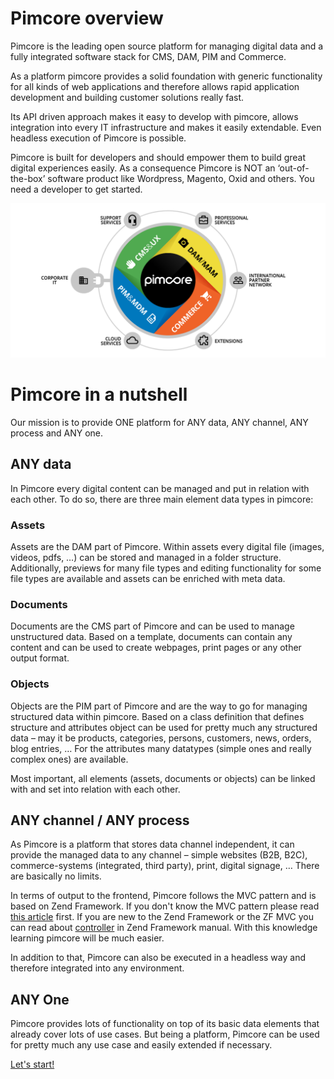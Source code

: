 # Pimcore overview
Pimcore is the leading open source platform for managing digital data and a fully integrated software stack for CMS, DAM, PIM 
and Commerce. 

As a platform pimcore provides a solid foundation with generic functionality for all kinds of web applications and therefore 
allows rapid application development and building customer solutions really fast. 

Its API driven approach makes it easy to develop with pimcore, allows integration into every IT infrastructure and makes it 
easily extendable. Even headless execution of Pimcore is possible. 

Pimcore is built for developers and should empower them to build great digital experiences easily. As a consequence Pimcore 
is NOT an ‘out-of-the-box’ software product like Wordpress, Magento, Oxid and others. You need a developer to get started. 

![Pimcore](../img/pimcore_basis.png)


# Pimcore in a nutshell
Our mission is to provide ONE platform for ANY data, ANY channel, ANY process and ANY one. 


## ANY data 
In Pimcore every digital content can be managed and put in relation with each other. To do so, there are three main element 
data types in pimcore:

### Assets
Assets are the DAM part of Pimcore. Within assets every digital file (images, videos, pdfs, …) can be stored and managed in 
a folder structure. Additionally, previews for many file types and editing functionality for some file types are available and 
assets can be enriched with meta data. 


### Documents
Documents are the CMS part of Pimcore and can be used to manage unstructured data. Based on a template, documents can contain 
any content and can be used to create webpages, print pages or any other output format. 


### Objects
Objects are the PIM part of Pimcore and are the way to go for managing structured data within pimcore. Based on a class 
definition that defines structure and attributes object can be used for pretty much any structured data – may it be products, 
categories, persons, customers, news, orders, blog entries, … For the attributes many datatypes (simple ones and really 
complex ones) are available.  


Most important, all elements (assets, documents or objects) can be linked with and set into relation with each other.


## ANY channel / ANY process
As Pimcore is a platform that stores data channel independent, it can provide the managed data to any channel – simple 
websites (B2B, B2C), commerce-systems (integrated, third party), print, digital signage, … There are basically no limits. 

In terms of output to the frontend, Pimcore follows the MVC pattern and is based on Zend Framework. 
 If you don't know the MVC pattern please read [this article](http://en.wikipedia.org/wiki/Model%E2%80%93view%E2%80%93controller) 
 first.
If you are new to the Zend Framework or the ZF MVC you can read about 
[controller](http://framework.zend.com/manual/1.12/en/zend.controller.html) in Zend Framework manual. With this 
knowledge learning pimcore will be much easier.

In addition to that, Pimcore can also be executed in a headless way and therefore integrated into any environment. 


## ANY One 
Pimcore provides lots of functionality on top of its basic data elements that already cover lots of use cases. 
But being a platform, Pimcore can be used for pretty much any use case and easily extended if necessary. 



[Let's start!](../01_Getting_Started/00_Installation.md)
